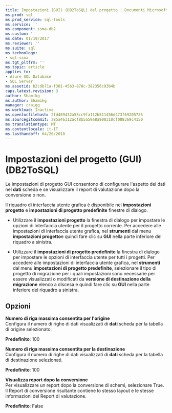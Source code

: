 ```yaml
---
title: Impostazioni (GUI) (DB2ToSQL) del progetto | Documenti Microsoft
ms.prod: sql
ms.prod_service: sql-tools
ms.service: ''
ms.component: ssma-db2
ms.custom: ''
ms.date: 01/19/2017
ms.reviewer: ''
ms.suite: sql
ms.technology:
- sql-ssma
ms.tgt_pltfrm: ''
ms.topic: article
applies_to:
- Azure SQL Database
- SQL Server
ms.assetid: b2cdb71a-f301-45b3-878c-382356c93b4b
caps.latest.revision: 3
author: Shamikg
ms.author: Shamikg
manager: craigg
ms.workload: Inactive
ms.openlocfilehash: 2fd489432a58cc9fa112b511456d473f69205735
ms.sourcegitcommit: a85a46312acf8b5a59a8a900310cf088369c4150
ms.translationtype: MT
ms.contentlocale: it-IT
ms.lasthandoff: 04/26/2018
---
```

# <a name="project-settings-gui-db2tosql"></a>Impostazioni del progetto (GUI) (DB2ToSQL)
Le impostazioni di progetto GUI consentono di configurare l'aspetto dei dati nel **dati** scheda e se visualizzare il report di valutazione dopo la conversione o non.  
  
Il riquadro di interfaccia utente grafica è disponibile nel **impostazioni progetto** e **impostazioni di progetto predefinite** finestre di dialogo.  
  
-   Utilizzare il **impostazioni progetto** la finestra di dialogo per impostare le opzioni di interfaccia utente per il progetto corrente. Per accedere alle impostazioni di interfaccia utente grafica, nel **strumenti** dal menu **impostazioni progetto**e quindi fare clic su **GUI** nella parte inferiore del riquadro a sinistra.  
  
-   Utilizzare il **impostazioni di progetto predefinite** la finestra di dialogo per impostare le opzioni di interfaccia utente per tutti i progetti. Per accedere alle impostazioni di interfaccia utente grafica, nel **strumenti** dal menu **impostazioni di progetto predefinite**, selezionare il tipo di progetto di migrazione per i quali impostazioni sono necessarie per essere visualizzati o modificati da **versione di destinazione della migrazione** elenco a discesa e quindi fare clic su **GUI** nella parte inferiore del riquadro a sinistra.  
  
## <a name="options"></a>Opzioni  
**Numero di riga massima consentita per l'origine**  
Configura il numero di righe di dati visualizzati di **dati** scheda per la tabella di origine selezionato.  
  
**Predefinito**: 100  
  
**Numero di riga massima consentita per la destinazione**  
Configura il numero di righe di dati visualizzati di **dati** scheda per la tabella di destinazione selezionati.  
  
**Predefinito**: 100  
  
**Visualizza report dopo la conversione**  
Per visualizzare un report dopo la conversione di schemi, selezionare True. Il Report di conversione risultante contiene lo stesso layout e le stesse informazioni del Report di valutazione.  
  
**Predefinito**: False  
  
